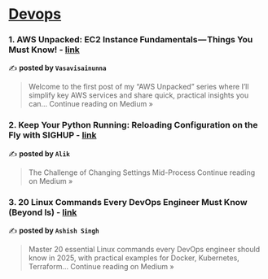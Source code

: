 
<h1><a href=https://medium.com/tag/devops/recommended target="_blank" rel="noopener noreferrer">Devops</a></h1>
<h3>1.  AWS Unpacked: EC2 Instance Fundamentals — Things You Must Know! - <a href="https://medium.com/@vasavisainunna/aws-unpacked-ec2-instance-fundamentals-things-you-must-know-184639f328f2?source=rss------devops-5" target="_blank" rel="noopener noreferrer">link</a></h3>

✍️ **posted by `Vasavisainunna`**

<blockquote>Welcome to the first post of my “AWS Unpacked” series where I’ll simplify key AWS services and share quick, practical insights you can…
Continue reading on Medium »</blockquote>

<h3>2. Keep Your Python Running: Reloading Configuration on the Fly with SIGHUP - <a href="https://medium.com/@snnapys-devops/keep-your-python-running-reloading-configuration-on-the-fly-with-sighup-8cac1179c24d?source=rss------devops-5" target="_blank" rel="noopener noreferrer">link</a></h3>

✍️ **posted by `Alik`**

<blockquote>The Challenge of Changing Settings Mid-Process
Continue reading on Medium »</blockquote>

<h3>3. 20 Linux Commands Every DevOps Engineer Must Know (Beyond ls) - <a href="https://ashishnoob.medium.com/20-linux-commands-every-devops-engineer-must-know-beyond-ls-27b7e2a1c6bf?source=rss------devops-5" target="_blank" rel="noopener noreferrer">link</a></h3>

✍️ **posted by `Ashish Singh`**

<blockquote>Master 20 essential Linux commands every DevOps engineer should know in 2025, with practical examples for Docker, Kubernetes, Terraform…
Continue reading on Medium »</blockquote>

